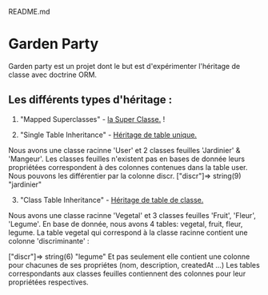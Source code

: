 README.md

# Garden Party
Garden party est un projet dont le but est d'expérimenter l'héritage de classe avec doctrine ORM.

## Les différents types d'héritage :
1. "Mapped Superclasses" - [la Super Classe.](https://github.com/VirginieGodfrin/Garden-party/blob/master/src/Model/MappedSuperclassBase.php) !

2. "Single Table Inheritance" - [Héritage de table unique.](https://github.com/VirginieGodfrin/Garden-party/commit/96be21f8cec3c699b1a4715aa4df39494565e533)

Nous avons une classe racinne 'User' et 2 classes feuilles 'Jardinier' & 'Mangeur'. Les classes feuilles n'existent pas en bases de donnée leurs propriétées correspondent à des colonnes contenues dans la table user. Nous pouvons les différentier par la colonne discr.
["discr"]=>
    string(9) "jardinier"

3. "Class Table Inheritance" - [Héritage de table de classe.](https://github.com/VirginieGodfrin/Garden-party/commit/c0e2faec9a6f5bec0483ddcc15351b3254ee03c7)

Nous avons une classe racinne 'Vegetal' et 3 classes feuilles 'Fruit', 'Fleur', 'Legume'.
En base de donnée, nous avons 4 tables: vegetal, fruit, fleur, legume.
La table vegetal qui correspond à la classe racinne contient une colonne 'discriminante' :

 ["discr"]=>
       string(6) "legume"
Et pas seulement elle contient une colonne pour chacunes de ses propriétes (nom, description, createdAt ...)
Les tables correspondants aux classes feuilles contiennent des colonnes pour leur propriétées respectives.  
